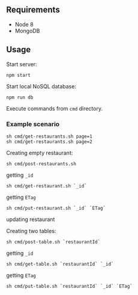 ## Requirements
- Node 8
- MongoDB

## Usage
Start server:
```
npm start
```
Start local NoSQL database:
```
npm run db
```
Execute commands from `cmd` directory.

### Example scenario
```
sh cmd/get-restaurants.sh page=1
sh cmd/get-restaurants.sh page=2
```
Creating empty restaurant:
```
sh cmd/post-restaurants.sh
```
getting `_id`
```
sh cmd/get-restaurant.sh `_id`
```
getting `ETag`
```
sh cmd/put-restaurant.sh `_id` `ETag`
```
updating restaurant

Creating two tables:
```
sh cmd/post-table.sh `restaurantId`
```
getting `_id`
```
sh cmd/get-table.sh `restaurantId` `_id`
```
getting `ETag`
```
sh cmd/put-table.sh `restaurantId` `_id` `ETag`
```
